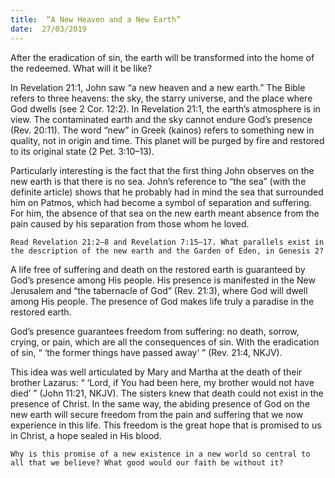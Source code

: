 ```yaml
---
title:  “A New Heaven and a New Earth”
date:  27/03/2019
---
```


After the eradication of sin, the earth will be transformed into the home of the redeemed. What will it be like?

In Revelation 21:1, John saw “a new heaven and a new earth.” The Bible refers to three heavens: the sky, the starry universe, and the place where God dwells (see 2 Cor. 12:2). In Revelation 21:1, the earth’s atmosphere is in view. The contaminated earth and the sky cannot endure God’s presence (Rev. 20:11). The word “new” in Greek (kainos) refers to something new in quality, not in origin and time. This planet will be purged by fire and restored to its original state (2 Pet. 3:10–13).

Particularly interesting is the fact that the first thing John observes on the new earth is that there is no sea. John’s reference to “the sea” (with the definite article) shows that he probably had in mind the sea that surrounded him on Patmos, which had become a symbol of separation and suffering. For him, the absence of that sea on the new earth meant absence from the pain caused by his separation from those whom he loved.

`Read Revelation 21:2–8 and Revelation 7:15–17. What parallels exist in the description of the new earth and the Garden of Eden, in Genesis 2?`

A life free of suffering and death on the restored earth is guaranteed by God’s presence among His people. His presence is manifested in the New Jerusalem and “the tabernacle of God” (Rev. 21:3), where God will dwell among His people. The presence of God makes life truly a paradise in the restored earth.

God’s presence guarantees freedom from suffering: no death, sorrow, crying, or pain, which are all the consequences of sin. With the eradication of sin, “ ‘the former things have passed away’ ” (Rev. 21:4, NKJV).

This idea was well articulated by Mary and Martha at the death of their brother Lazarus: “ ‘Lord, if You had been here, my brother would not have died’ ” (John 11:21, NKJV). The sisters knew that death could not exist in the presence of Christ. In the same way, the abiding presence of God on the new earth will secure freedom from the pain and suffering that we now experience in this life. This freedom is the great hope that is promised to us in Christ, a hope sealed in His blood.

`Why is this promise of a new existence in a new world so central to all that we believe? What good would our faith be without it?`